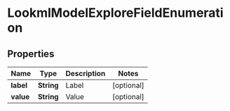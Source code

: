 
# LookmlModelExploreFieldEnumeration

## Properties
Name | Type | Description | Notes
------------ | ------------- | ------------- | -------------
**label** | **String** | Label |  [optional]
**value** | **String** | Value |  [optional]



